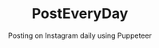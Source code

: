 <h1 align="center">PostEveryDay</h1>

<p align="center">Posting on Instagram daily using Puppeteer</p>

